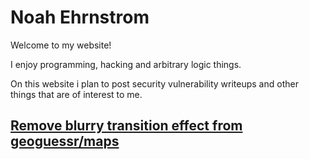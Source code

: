 # Noah Ehrnstrom

Welcome to my website!

I enjoy programming, hacking and arbitrary logic things.

On this website i plan to post security vulnerability writeups and other things that are of interest to me.

## [Remove blurry transition effect from geoguessr/maps](./geoguessr_effect.md)
